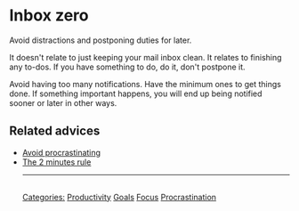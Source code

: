 # Inbox zero

Avoid distractions and postponing duties for later.

It doesn't relate to just keeping your mail inbox clean. It relates to finishing any to-dos. If you have something to do, do it, don't postpone it.

Avoid having too many notifications. Have the minimum ones to get things done. If something important happens, you will end up being notified sooner or later in other ways.

## Related advices

- [Avoid procrastinating](../Avoid%20procrastinating/index.md)
- [The 2 minutes rule](../The%202%20minutes%20rule/index.md)<hr/><br/>[Categories:](../Categories/index.md) [Productivity](../Categories/Productivity.md) [Goals](../Categories/Goals.md) [Focus](../Categories/Focus.md) [Procrastination](../Categories/Procrastination.md)